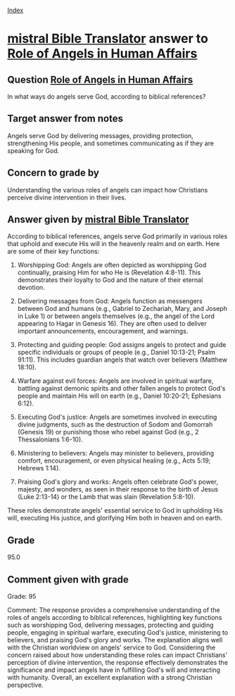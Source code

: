 
[Index](../../index.md)
# [mistral Bible Translator](../../answering_models/mistral_Bible_Translator.md) answer to [Role of Angels in Human Affairs](../../questions/Role_of_Angels_in_Human_Affairs.md)

## Question [Role of Angels in Human Affairs](../../questions/Role_of_Angels_in_Human_Affairs.md)
In what ways do angels serve God, according to biblical references?

## Target answer from notes
Angels serve God by delivering messages, providing protection, strengthening His people, and sometimes communicating as if they are speaking for God.

## Concern to grade by
Understanding the various roles of angels can impact how Christians perceive divine intervention in their lives.

## Answer given by [mistral Bible Translator](../../answering_models/mistral_Bible_Translator.md)
 According to biblical references, angels serve God primarily in various roles that uphold and execute His will in the heavenly realm and on earth. Here are some of their key functions:

1. Worshipping God: Angels are often depicted as worshipping God continually, praising Him for who He is (Revelation 4:8-11). This demonstrates their loyalty to God and the nature of their eternal devotion.

2. Delivering messages from God: Angels function as messengers between God and humans (e.g., Gabriel to Zechariah, Mary, and Joseph in Luke 1) or between angels themselves (e.g., the angel of the Lord appearing to Hagar in Genesis 16). They are often used to deliver important announcements, encouragement, and warnings.

3. Protecting and guiding people: God assigns angels to protect and guide specific individuals or groups of people (e.g., Daniel 10:13-21; Psalm 91:11). This includes guardian angels that watch over believers (Matthew 18:10).

4. Warfare against evil forces: Angels are involved in spiritual warfare, battling against demonic spirits and other fallen angels to protect God's people and maintain His will on earth (e.g., Daniel 10:20-21; Ephesians 6:12).

5. Executing God's justice: Angels are sometimes involved in executing divine judgments, such as the destruction of Sodom and Gomorrah (Genesis 19) or punishing those who rebel against God (e.g., 2 Thessalonians 1:6-10).

6. Ministering to believers: Angels may minister to believers, providing comfort, encouragement, or even physical healing (e.g., Acts 5:19; Hebrews 1:14).

7. Praising God's glory and works: Angels often celebrate God's power, majesty, and wonders, as seen in their response to the birth of Jesus (Luke 2:13-14) or the Lamb that was slain (Revelation 5:8-10).

These roles demonstrate angels' essential service to God in upholding His will, executing His justice, and glorifying Him both in heaven and on earth.

## Grade
95.0

## Comment given with grade
Grade: 95

Comment: The response provides a comprehensive understanding of the roles of angels according to biblical references, highlighting key functions such as worshipping God, delivering messages, protecting and guiding people, engaging in spiritual warfare, executing God's justice, ministering to believers, and praising God's glory and works. The explanation aligns well with the Christian worldview on angels' service to God. Considering the concern raised about how understanding these roles can impact Christians' perception of divine intervention, the response effectively demonstrates the significance and impact angels have in fulfilling God's will and interacting with humanity. Overall, an excellent explanation with a strong Christian perspective.

